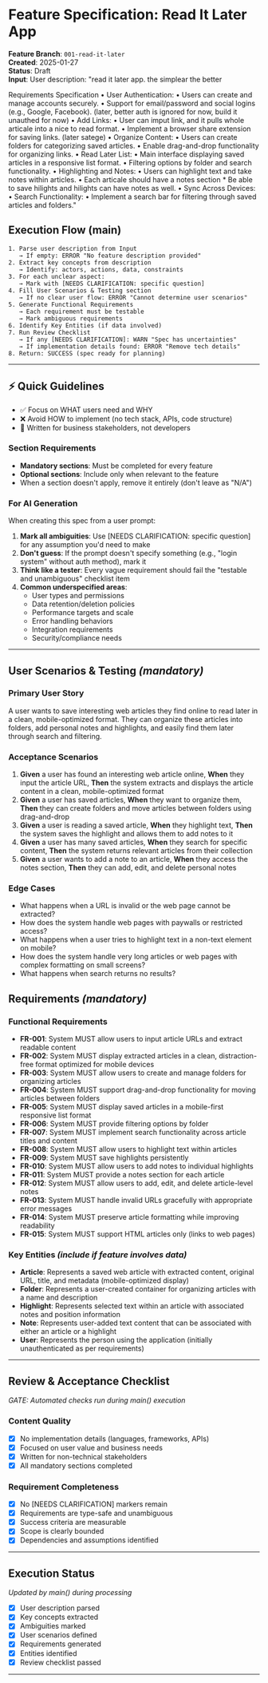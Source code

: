 # Feature Specification: Read It Later App

**Feature Branch**: `001-read-it-later`  
**Created**: 2025-01-27  
**Status**: Draft  
**Input**: User description: "read it later app. the simplear the better

Requirements Specification
• User Authentication: • Users can create and manage accounts securely. • Support for email/password and social logins (e.g., Google, Facebook). (later, better auth is ignored for now, build it unauthed for now) • Add Links: • User can imput link, and it pulls whole articale into a nice to read format. • Implement a browser share extension for saving links. (later satege) • Organize Content: • Users can create folders for categorizing saved articles. • Enable drag-and-drop functionality for organizing links. • Read Later List: • Main interface displaying saved articles in a responsive list format. • Filtering options by folder and search functionality. • Highlighting and Notes: • Users can highlight text and take notes within articles. • Each articale should have a notes section \* Be able to save hilights and hilights can have notes as well. • Sync Across Devices: • Search Functionality: • Implement a search bar for filtering through saved articles and folders."

## Execution Flow (main)

```
1. Parse user description from Input
   → If empty: ERROR "No feature description provided"
2. Extract key concepts from description
   → Identify: actors, actions, data, constraints
3. For each unclear aspect:
   → Mark with [NEEDS CLARIFICATION: specific question]
4. Fill User Scenarios & Testing section
   → If no clear user flow: ERROR "Cannot determine user scenarios"
5. Generate Functional Requirements
   → Each requirement must be testable
   → Mark ambiguous requirements
6. Identify Key Entities (if data involved)
7. Run Review Checklist
   → If any [NEEDS CLARIFICATION]: WARN "Spec has uncertainties"
   → If implementation details found: ERROR "Remove tech details"
8. Return: SUCCESS (spec ready for planning)
```

---

## ⚡ Quick Guidelines

- ✅ Focus on WHAT users need and WHY
- ❌ Avoid HOW to implement (no tech stack, APIs, code structure)
- 👥 Written for business stakeholders, not developers

### Section Requirements

- **Mandatory sections**: Must be completed for every feature
- **Optional sections**: Include only when relevant to the feature
- When a section doesn't apply, remove it entirely (don't leave as "N/A")

### For AI Generation

When creating this spec from a user prompt:

1. **Mark all ambiguities**: Use [NEEDS CLARIFICATION: specific question] for any assumption you'd need to make
2. **Don't guess**: If the prompt doesn't specify something (e.g., "login system" without auth method), mark it
3. **Think like a tester**: Every vague requirement should fail the "testable and unambiguous" checklist item
4. **Common underspecified areas**:
   - User types and permissions
   - Data retention/deletion policies
   - Performance targets and scale
   - Error handling behaviors
   - Integration requirements
   - Security/compliance needs

---

## User Scenarios & Testing _(mandatory)_

### Primary User Story

A user wants to save interesting web articles they find online to read later in a clean, mobile-optimized format. They can organize these articles into folders, add personal notes and highlights, and easily find them later through search and filtering.

### Acceptance Scenarios

1. **Given** a user has found an interesting web article online, **When** they input the article URL, **Then** the system extracts and displays the article content in a clean, mobile-optimized format
2. **Given** a user has saved articles, **When** they want to organize them, **Then** they can create folders and move articles between folders using drag-and-drop
3. **Given** a user is reading a saved article, **When** they highlight text, **Then** the system saves the highlight and allows them to add notes to it
4. **Given** a user has many saved articles, **When** they search for specific content, **Then** the system returns relevant articles from their collection
5. **Given** a user wants to add a note to an article, **When** they access the notes section, **Then** they can add, edit, and delete personal notes

### Edge Cases

- What happens when a URL is invalid or the web page cannot be extracted?
- How does the system handle web pages with paywalls or restricted access?
- What happens when a user tries to highlight text in a non-text element on mobile?
- How does the system handle very long articles or web pages with complex formatting on small screens?
- What happens when search returns no results?

## Requirements _(mandatory)_

### Functional Requirements

- **FR-001**: System MUST allow users to input article URLs and extract readable content
- **FR-002**: System MUST display extracted articles in a clean, distraction-free format optimized for mobile devices
- **FR-003**: System MUST allow users to create and manage folders for organizing articles
- **FR-004**: System MUST support drag-and-drop functionality for moving articles between folders
- **FR-005**: System MUST display saved articles in a mobile-first responsive list format
- **FR-006**: System MUST provide filtering options by folder
- **FR-007**: System MUST implement search functionality across article titles and content
- **FR-008**: System MUST allow users to highlight text within articles
- **FR-009**: System MUST save highlights persistently
- **FR-010**: System MUST allow users to add notes to individual highlights
- **FR-011**: System MUST provide a notes section for each article
- **FR-012**: System MUST allow users to add, edit, and delete article-level notes
- **FR-013**: System MUST handle invalid URLs gracefully with appropriate error messages
- **FR-014**: System MUST preserve article formatting while improving readability
- **FR-015**: System MUST support HTML articles only (links to web pages)

### Key Entities _(include if feature involves data)_

- **Article**: Represents a saved web article with extracted content, original URL, title, and metadata (mobile-optimized display)
- **Folder**: Represents a user-created container for organizing articles with a name and description
- **Highlight**: Represents selected text within an article with associated notes and position information
- **Note**: Represents user-added text content that can be associated with either an article or a highlight
- **User**: Represents the person using the application (initially unauthenticated as per requirements)

---

## Review & Acceptance Checklist

_GATE: Automated checks run during main() execution_

### Content Quality

- [x] No implementation details (languages, frameworks, APIs)
- [x] Focused on user value and business needs
- [x] Written for non-technical stakeholders
- [x] All mandatory sections completed

### Requirement Completeness

- [x] No [NEEDS CLARIFICATION] markers remain
- [x] Requirements are type-safe and unambiguous
- [x] Success criteria are measurable
- [x] Scope is clearly bounded
- [x] Dependencies and assumptions identified

---

## Execution Status

_Updated by main() during processing_

- [x] User description parsed
- [x] Key concepts extracted
- [x] Ambiguities marked
- [x] User scenarios defined
- [x] Requirements generated
- [x] Entities identified
- [x] Review checklist passed

---
